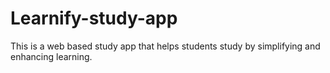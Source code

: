 # Learnify-study-app
This is a web based study app that helps  students study by simplifying and enhancing learning.
